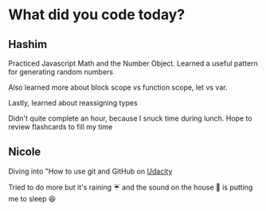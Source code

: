 # What did you code today?

## Hashim

Practiced Javascript Math and the Number Object. Learned a useful pattern for generating random numbers

Also learned more about block scope vs function scope, let vs var.

Lastly, learned about reassigning types

Didn't quite complete an hour, because I snuck time during lunch. Hope to review flashcards to fill my time

## Nicole

Diving into "How to use git and GitHub on [Udacity](https://udacity.com)

Tried to do more but it's raining :umbrella: and the sound on the house :house_with_garden: is putting me to sleep :laughing:
